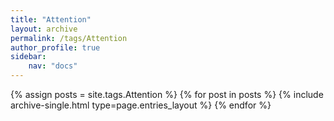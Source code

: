 ```yaml
---
title: "Attention"
layout: archive
permalink: /tags/Attention
author_profile: true
sidebar:
    nav: "docs"
---
```



{% assign posts = site.tags.Attention %}
{% for post in posts %} {% include archive-single.html type=page.entries_layout %} {% endfor %}